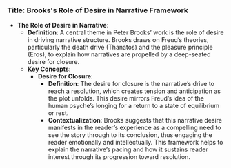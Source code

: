 ### Title: **Brooks's Role of Desire in Narrative Framework**

- **The Role of Desire in Narrative**:
  - **Definition**: A central theme in Peter Brooks’ work is the role of desire in driving narrative structure. Brooks draws on Freud’s theories, particularly the death drive (Thanatos) and the pleasure principle (Eros), to explain how narratives are propelled by a deep-seated desire for closure.
  - **Key Concepts**:
    - **Desire for Closure**:
      - **Definition**: The desire for closure is the narrative’s drive to reach a resolution, which creates tension and anticipation as the plot unfolds. This desire mirrors Freud’s idea of the human psyche’s longing for a return to a state of equilibrium or rest.
      - **Contextualization**: Brooks suggests that this narrative desire manifests in the reader’s experience as a compelling need to see the story through to its conclusion, thus engaging the reader emotionally and intellectually. This framework helps to explain the narrative’s pacing and how it sustains reader interest through its progression toward resolution.